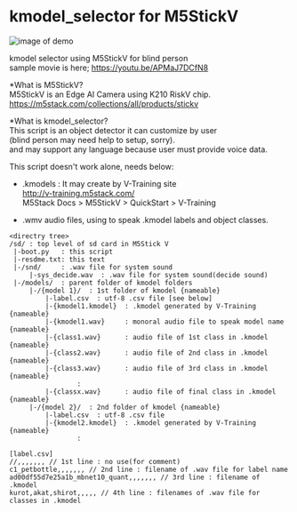 # kmodel_selector for M5StickV

![image of demo](https://i.ytimg.com/vi/APMaJ7DCfN8/hqdefault.jpg?sqp=-oaymwEZCNACELwBSFXyq4qpAwsIARUAAIhCGAFwAQ==&rs=AOn4CLA-hBSxCVmJyfx8ZAq17gno0UseHA)  

kmodel selector using M5StickV for blind person  
sample movie is here; https://youtu.be/APMaJ7DCfN8  

*What is M5StickV?  
M5StickV is an Edge AI Camera using K210 RiskV chip.  
https://m5stack.com/collections/all/products/stickv  
  
*What is kmodel_selector?  
This script is an object detector it can customize by user  
(blind person may need help to setup, sorry).  
and may support any language because user must provide voice data. 

This script doesn't work alone, needs below:  
  * .kmodels : It may create by V-Training site  
      http://v-training.m5stack.com/  
      M5Stack Docs > M5StickV > QuickStart > V-Training  
  
  * .wmv audio files, using to speak .kmodel labels and object classes.  

```
<directry tree>  
/sd/ : top level of sd card in M5Stick V  
 |-boot.py   : this script  
 |-resdme.txt: this text  
 |-/snd/     : .wav file for system sound  
     |-sys_decide.wav  : .wav file for system sound(decide sound)  
 |-/models/  : parent folder of kmodel folders  
     |-/{model 1}/  : 1st folder of kmodel {nameable}  
         |-label.csv  : utf-8 .csv file [see below]  
         |-{kmodel1.kmodel}  : .kmodel generated by V-Training {nameable}   
         |-{kmodel1.wav}     : monoral audio file to speak model name {nameable}  
         |-{class1.wav}      : audio file of 1st class in .kmodel {nameable}  
         |-{class2.wav}      : audio file of 2nd class in .kmodel {nameable}  
         |-{class3.wav}      : audio file of 3rd class in .kmodel {nameable}  
                 :  
         |-{classx.wav}      : audio file of final class in .kmodel {nameable}  
     |-/{model 2}/  : 2nd folder of kmodel {nameable}  
         |-label.csv  : utf-8 .csv file  
         |-{kmodel2.kmodel}  : .kmodel generated by V-Training {nameable}   
                 :  
```  
  
```
[label.csv]  
//,,,,,,, // 1st line : no use(for comment)  
c1_petbottle,,,,,,, // 2nd line : filename of .wav file for label name   
ad00df55d7e25a1b_mbnet10_quant,,,,,,, // 3rd line : filename of .kmodel  
kurot,akat,shirot,,,,, // 4th line : filenames of .wav file for classes in .kmodel  
```  
  
